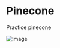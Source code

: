 # Pinecone
Practice pinecone

![image](https://github.com/Ransinghsatyajitray/Pinecone/assets/30564953/f656862c-1f5b-4e88-91ae-ffc0a6c0b201)
